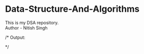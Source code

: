 # Data-Structure-And-Algorithms

This is my DSA repository.
<br>
Author - Nitish Singh

/* Output:

*/